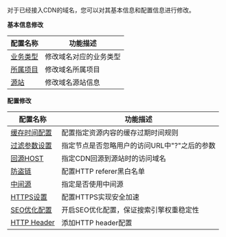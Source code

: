 对于已经接入CDN的域名，您可以对其基本信息和配置信息进行修改。



**基本信息修改**

| 配置名称     | 功能描述        |
| -------- | ----------- |
| [业务类型]() | 修改域名对应的业务类型 |
| [所属项目]() | 修改域名所属项目    |
| [源站]()   | 修改域名源站信息    |



**配置修改**

| 配置名称                                     | 功能描述                      |
| ---------------------------------------- | ------------------------- |
| [缓存时间配置](https://www.qcloud.com/doc/product/228/3175) | 配置指定资源内容的缓存过期时间规则         |
| [过滤参数设置](https://www.qcloud.com/doc/product/228/3177) | 指定节点是否忽略用户的访问URL中"?"之后的参数 |
| [回源HOST](https://www.qcloud.com/doc/product/228/3176) | 指定CDN回源到源站时的访问域名          |
| [防盗链](https://www.qcloud.com/doc/product/228/3179) | 配置HTTP referer黑白名单        |
| [中间源](https://www.qcloud.com/doc/product/228/3178) | 指定是否使用中间源                 |
| [HTTPS设置](https://www.qcloud.com/doc/product/228/3793) | 配置HTTPS实现安全加速             |
| [SEO优化配置](https://www.qcloud.com/doc/product/228/5092) | 开启SEO优化配置，保证搜索引擎权重稳定性     |
| [HTTP Header](https://www.qcloud.com/doc/product/228/5243) | 添加HTTP header配置           |

